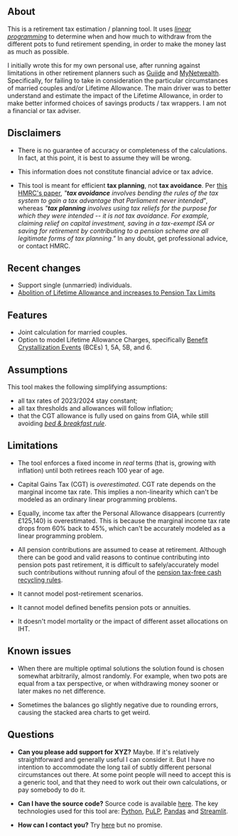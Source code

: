 ## About

This is a retirement tax estimation / planning tool.
It uses _[linear
programming](https://en.wikipedia.org/wiki/Linear_programming)_ to determine
when and how much to withdraw from the different pots to fund retirement
spending, in order to make the money last as much as possible.

I initially wrote this for my own personal use, after running against limitations in other retirement planners such as [Guiide](https://guiide.co.uk/) and [MyNetwealth](https://my.netwealth.com/).  Specifically, for failing to take in consideration the particular circumstances of married couples and/or Lifetime Allowance.
The main driver was to better understand and estimate the impact of the Lifetime Allowance, in order to make better informed choices of savings products / tax wrappers.
I am not a financial or tax adviser.

## Disclaimers

* There is no guarantee of accuracy or completeness of the calculations.
  In fact, at this point, it is best to assume they will be wrong.

* This information does not constitute financial advice or tax advice.

* This tool is meant for efficient **tax planning**, not **tax avoidance**.
  Per [this HMRC's paper](https://www.gov.uk/government/publications/tackling-tax-avoidance-evasion-and-other-forms-of-non-compliance),
  _"**tax avoidance** involves bending the rules of the tax system to gain a tax
  advantage that Parliament never intended_",
  whereas
  _"**tax planning** involves using tax reliefs for the purpose for which they were
  intended -- it is not tax avoidance. For example, claiming relief on capital
  investment, saving in a tax-exempt ISA or saving for retirement by
  contributing to a pension scheme are all legitimate forms of tax planning."_
  In any doubt, get professional advice, or contact HMRC.

## Recent changes

* Support single (unmarried) individuals.
* [Abolition of Lifetime Allowance and increases to Pension Tax Limits](https://www.gov.uk/government/publications/abolition-of-lifetime-allowance-and-increases-to-pension-tax-limits/pension-tax-limits)

## Features

* Joint calculation for married couples.
* Option to model Lifetime Allowance Charges, specifically [Benefit Crystallization Events](https://www.gov.uk/hmrc-internal-manuals/pensions-tax-manual/ptm088600) (BCEs) 1, 5A, 5B, and 6.

## Assumptions

This tool makes the following simplifying assumptions:
* all tax rates of 2023/2024 stay constant;
* all tax thresholds and allowances will follow inflation;
* that the CGT allowance is fully used on gains from GIA, while still avoiding [_bed & breakfast rule_](https://www.gov.uk/hmrc-internal-manuals/capital-gains-manual/cg13350).

## Limitations

* The tool enforces a fixed income in _real_ terms (that is, growing with inflation) until both retirees reach 100 year of age.

* Capital Gains Tax (CGT) is _overestimated_.  CGT rate depends on the marginal income tax rate.  This implies a non-linearity which can't be modeled as an ordinary linear programming problems.

* Equally, income tax after the Personal Allowance disappears (currently £125,140) is overestimated.  This is because the marginal income tax rate drops from 60% back to 45%, which can't be accurately modeled as a linear programming problem.

* All pension contributions are assumed to cease at retirement.  Although there can be good and valid reasons to continue contributing into pension pots past retirement, it is difficult to safely/accurately model such contributions without running afoul of the [pension tax-free cash recycling rules](https://www.gov.uk/hmrc-internal-manuals/pensions-tax-manual/ptm133800).

* It cannot model post-retirement scenarios.

* It cannot model defined benefits pension pots or annuities.

* It doesn't model mortality or the impact of different asset allocations on
  IHT.

## Known issues

* When there are multiple optimal solutions the solution found is chosen
  somewhat arbitrarily, almost randomly.  For example, when two pots are equal
  from a tax perspective, or when withdrawing money sooner or later makes no
  net difference.

* Sometimes the balances go slightly negative due to rounding errors, causing the stacked area charts to get weird.

## Questions

* **Can you please add support for XYZ?**  Maybe.  If it's relatively straightforward and generally useful I can consider it.  But I have no intention to accommodate the long tail of subtly different personal circumstances out there.  At some point people will need to accept this is a generic tool, and that they need to work out their own calculations, or pay somebody to do it.

* **Can I have the source code?**  Source code is available [here](https://github.com/LateGenXer/finance/tree/main/rtp).  The key technologies used for this tool are: [Python](https://www.python.org/), [PuLP](https://coin-or.github.io/pulp/), [Pandas](https://pandas.pydata.org/) and [Streamlit](https://streamlit.io/).

* **How can I contact you?**  Try [here](https://github.com/LateGenXer/finance/discussions) but no promise.
